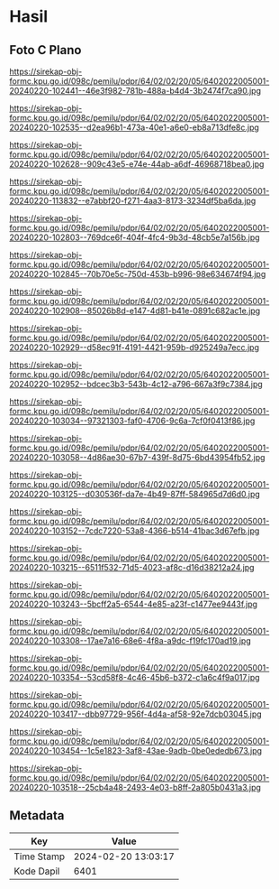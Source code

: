 # Hasil

## Foto C Plano

https://sirekap-obj-formc.kpu.go.id/098c/pemilu/pdpr/64/02/02/20/05/6402022005001-20240220-102441--46e3f982-781b-488a-b4d4-3b2474f7ca90.jpg

https://sirekap-obj-formc.kpu.go.id/098c/pemilu/pdpr/64/02/02/20/05/6402022005001-20240220-102535--d2ea96b1-473a-40e1-a6e0-eb8a713dfe8c.jpg

https://sirekap-obj-formc.kpu.go.id/098c/pemilu/pdpr/64/02/02/20/05/6402022005001-20240220-102628--909c43e5-e74e-44ab-a6df-46968718bea0.jpg

https://sirekap-obj-formc.kpu.go.id/098c/pemilu/pdpr/64/02/02/20/05/6402022005001-20240220-113832--e7abbf20-f271-4aa3-8173-3234df5ba6da.jpg

https://sirekap-obj-formc.kpu.go.id/098c/pemilu/pdpr/64/02/02/20/05/6402022005001-20240220-102803--769dce6f-404f-4fc4-9b3d-48cb5e7a156b.jpg

https://sirekap-obj-formc.kpu.go.id/098c/pemilu/pdpr/64/02/02/20/05/6402022005001-20240220-102845--70b70e5c-750d-453b-b996-98e634674f94.jpg

https://sirekap-obj-formc.kpu.go.id/098c/pemilu/pdpr/64/02/02/20/05/6402022005001-20240220-102908--85026b8d-e147-4d81-b41e-0891c682ac1e.jpg

https://sirekap-obj-formc.kpu.go.id/098c/pemilu/pdpr/64/02/02/20/05/6402022005001-20240220-102929--d58ec91f-4191-4421-959b-d925249a7ecc.jpg

https://sirekap-obj-formc.kpu.go.id/098c/pemilu/pdpr/64/02/02/20/05/6402022005001-20240220-102952--bdcec3b3-543b-4c12-a796-667a3f9c7384.jpg

https://sirekap-obj-formc.kpu.go.id/098c/pemilu/pdpr/64/02/02/20/05/6402022005001-20240220-103034--97321303-faf0-4706-9c6a-7cf0f0413f86.jpg

https://sirekap-obj-formc.kpu.go.id/098c/pemilu/pdpr/64/02/02/20/05/6402022005001-20240220-103058--4d86ae30-67b7-439f-8d75-6bd43954fb52.jpg

https://sirekap-obj-formc.kpu.go.id/098c/pemilu/pdpr/64/02/02/20/05/6402022005001-20240220-103125--d030536f-da7e-4b49-87ff-584965d7d6d0.jpg

https://sirekap-obj-formc.kpu.go.id/098c/pemilu/pdpr/64/02/02/20/05/6402022005001-20240220-103152--7cdc7220-53a8-4366-b514-41bac3d67efb.jpg

https://sirekap-obj-formc.kpu.go.id/098c/pemilu/pdpr/64/02/02/20/05/6402022005001-20240220-103215--6511f532-71d5-4023-af8c-d16d38212a24.jpg

https://sirekap-obj-formc.kpu.go.id/098c/pemilu/pdpr/64/02/02/20/05/6402022005001-20240220-103243--5bcff2a5-6544-4e85-a23f-c1477ee9443f.jpg

https://sirekap-obj-formc.kpu.go.id/098c/pemilu/pdpr/64/02/02/20/05/6402022005001-20240220-103308--17ae7a16-68e6-4f8a-a9dc-f19fc170ad19.jpg

https://sirekap-obj-formc.kpu.go.id/098c/pemilu/pdpr/64/02/02/20/05/6402022005001-20240220-103354--53cd58f8-4c46-45b6-b372-c1a6c4f9a017.jpg

https://sirekap-obj-formc.kpu.go.id/098c/pemilu/pdpr/64/02/02/20/05/6402022005001-20240220-103417--dbb97729-956f-4d4a-af58-92e7dcb03045.jpg

https://sirekap-obj-formc.kpu.go.id/098c/pemilu/pdpr/64/02/02/20/05/6402022005001-20240220-103454--1c5e1823-3af8-43ae-9adb-0be0ededb673.jpg

https://sirekap-obj-formc.kpu.go.id/098c/pemilu/pdpr/64/02/02/20/05/6402022005001-20240220-103518--25cb4a48-2493-4e03-b8ff-2a805b0431a3.jpg


## Metadata

| Key        | Value               |
| ---------- | ------------------- |
| Time Stamp | 2024-02-20 13:03:17 |
| Kode Dapil | 6401                |



